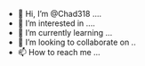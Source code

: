- 👋 Hi, I’m @Chad318 ....
- 👀 I’m interested in ....
- 🌱 I’m currently learning ...
- 💞️ I’m looking to collaborate on ..
- 📫 How to reach me ...

<!---
Chad318/Chad318 is a ✨ special ✨ repository because its `README.md` (this file) appears on your GitHub profile.
You can click the Preview link to take a look at your changes.
--->
